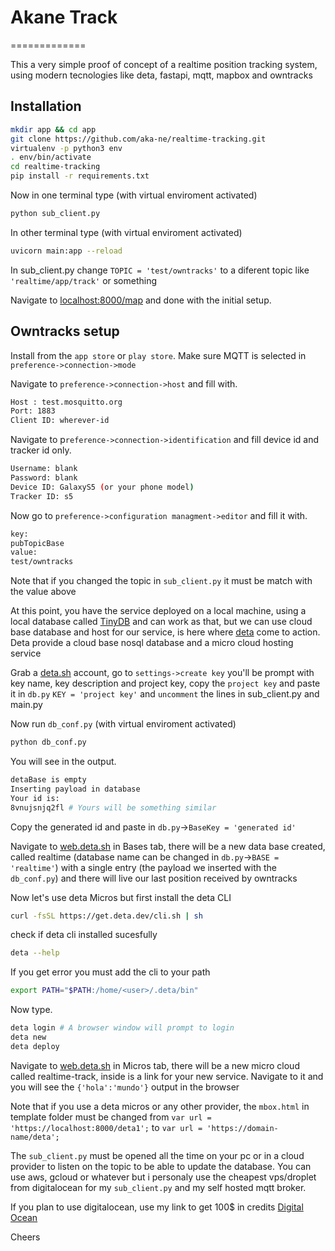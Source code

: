 # Akane Track
=============

This a very simple proof of concept of a realtime position tracking system, using modern tecnologies like deta, fastapi, mqtt, mapbox and owntracks


Installation
------------

```bash
mkdir app && cd app
git clone https://github.com/aka-ne/realtime-tracking.git
virtualenv -p python3 env 
. env/bin/activate
cd realtime-tracking
pip install -r requirements.txt
```

Now in one terminal type (with virtual enviroment activated)
```bash
python sub_client.py
```

In other terminal type (with virtual enviroment activated)
```bash
uvicorn main:app --reload
```

In sub_client.py change `TOPIC = 'test/owntracks'` to a diferent topic like `'realtime/app/track'` or something

Navigate to [localhost:8000/map](http://localhost:8000/map) and done with the initial setup.


Owntracks setup
---------------

Install from the `app store` or `play store`. Make sure MQTT is selected in `preference->connection->mode`

Navigate to `preference->connection->host` and fill with.
```bash
Host : test.mosquitto.org
Port: 1883
Client ID: wherever-id
```

Navigate to p`reference->connection->identification` and fill device id and tracker id only.
```bash
Username: blank
Password: blank
Device ID: GalaxyS5 (or your phone model)
Tracker ID: s5
```

Now go to `preference->configuration managment->editor` and fill it with.
```bash
key:
pubTopicBase
value:
test/owntracks 
```
Note that if you changed the topic in `sub_client.py` it must be match with the value above

At this point, you have the service deployed on a local machine, using a local database called [TinyDB](https://tinydb.readthedocs.io/en/latest/) and can work as that, but we can use cloud base database and host for our service, is here where [deta](https://deta.sh) come to action. Deta provide a cloud base nosql database and a micro cloud hosting service 

Grab a [deta.sh](https://web.deta.sh) account, go to `settings->create key` you'll be prompt with key name, key description and project key, copy the `project key` and paste it in `db.py` `KEY = 'project key'` and `uncomment` the lines in sub_client.py and main.py

Now run `db_conf.py` (with virtual enviroment activated)
```bash
python db_conf.py
```

You will see in the output.
```bash
detaBase is empty
Inserting payload in database
Your id is: 
8vnujsnjq2fl # Yours will be something similar
```

Copy the generated id and paste in `db.py`->`BaseKey = 'generated id'`

Navigate to [web.deta.sh](https://web.deta.sh) in Bases tab, there will be a new data base created, called realtime (database name can be changed in `db.py`->`BASE = 'realtime'`) with a single entry (the payload we inserted with the `db_conf.py`) and there will live our last position received by owntracks

Now let's use deta Micros but first install the deta CLI

```bash
curl -fsSL https://get.deta.dev/cli.sh | sh
```

check if deta cli installed sucesfully

```bash
deta --help
```

If you get error you must add the cli to your path

```bash
export PATH="$PATH:/home/<user>/.deta/bin"
```

Now type.
```bash
deta login # A browser window will prompt to login
deta new
deta deploy
```

Navigate to [web.deta.sh](https://web.deta.sh) in Micros tab, there will be a new micro cloud called realtime-track, inside is a link for your new service. Navigate to it and you will see the `{'hola':'mundo'}` output in the browser

Note that if you use a deta micros or any other provider, the `mbox.html` in template folder must be changed from `var url = 'https://localhost:8000/deta1';` to `var url = 'https://domain-name/deta';`

The `sub_client.py` must be opened all the time on your pc or in a cloud provider to listen on the topic to be able to update the database. You can use aws, gcloud or whatever but i personaly use the cheapest vps/droplet from digitalocean for my `sub_client.py` and my self hosted mqtt broker. 

If you plan to use digitalocean, use my link to get 100$ in credits [Digital Ocean](https://m.do.co/c/9547090d642b)

Cheers
